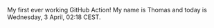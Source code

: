 My first ever working GitHub Action!
My name is Thomas and today is Wednesday, 3 April, 02:18 CEST. 
